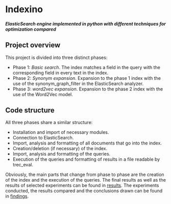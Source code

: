 # Indexino

##### ElasticSearch engine implemented in python with different techniques for optimization compared

## Project overview 
This project is divided into three distinct phases: 
- Phase 1: _Basic search_. The index matches a field in the query with the corresponding field in every text in the index.
- Phase 2: _Synonym expansion_. Expansion to the phase 1 index with the use of the synonym_graph_filter in the ElasticSearch analyzer.
- Phase 3: _word2vec expansion_. Expansion to the phase 2 index with the use of the Word2Vec model.

## Code structure 
All three phases share a similar structure: 
- Installation and import of necessary modules. 
- Connection to ElasticSearch. 
- Import, analysis and formatting of all documents that go into the index. 
- Creation/deletion (if necessary) of the index. 
- Import, analysis and formatting of the queries. 
- Execution of the queries and formatting of results in a file readable by trec_eval. 

Obviously, the main parts that change from phase to phase are the creation of the index and the execution of the queries. 
The final results as well as the results of selected experiments can be found in [results](./results).
The experiments conducted, the results compared and the conclusions drawn can be found in [findings](./findings.md).
